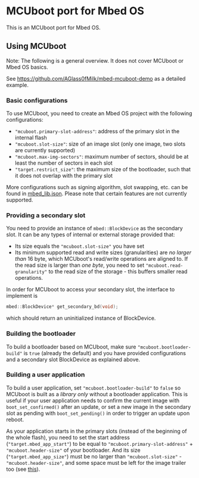 # MCUboot port for Mbed OS

This is an MCUboot port for Mbed OS.

## Using MCUboot

Note: The following is a general overview. It does not cover MCUboot or Mbed OS basics.

See https://github.com/AGlass0fMilk/mbed-mcuboot-demo as a detailed example.

### Basic configurations

To use MCUboot, you need to create an Mbed OS project with the following configurations:
* `"mcuboot.primary-slot-address"`: address of the primary slot in the internal flash
* `"mcuboot.slot-size"`: size of an image slot (only one image, two slots are currently supported)
* `"mcuboot.max-img-sectors"`: maximum number of sectors, should be at least the number of sectors in each slot
* `"target.restrict_size"`: the maximum size of the bootloader, such that it does not overlap with the primary slot

More configurations such as signing algorithm, slot swapping, etc. can be found in [mbed_lib.json](./mbed_lib.json). Please note that certain features are not currently supported.

### Providing a secondary slot

You need to provide an instance of `mbed::BlockDevice` as the secondary slot. It can be any types of internal or external storage provided that:
* Its size equals the `"mcuboot.slot-size"` you have set
* Its minimum supported read and write sizes (granularities) are _no larger than_ 16 byte, which MCUboot's read/write operations are aligned to. If the read size is larger than _one byte_, you need to set `"mcuboot.read-granularity"` to the read size of the storage - this buffers smaller read operations.

In order for MCUboot to access your secondary slot, the interface to implement is
```cpp
mbed::BlockDevice* get_secondary_bd(void);
```
which should return an uninitialized instance of BlockDevice.

### Building the bootloader

To build a bootloader based on MCUboot, make sure `"mcuboot.bootloader-build"` is `true` (already the default) and you have provided configurations and a secondary slot BlockDevice as explained above.

### Building a user application

To build a user application, set `"mcuboot.bootloader-build"` to `false` so MCUboot is built as a _library only_ without a bootloader application. This is useful if your user application needs to confirm the current image with `boot_set_confirmed()` after an update, or set a new image in the secondary slot as pending with `boot_set_pending()` in order to trigger an update upon reboot.

As your application starts in the primary slots (instead of the beginning of the whole flash), you need to set the start address (`"target.mbed_app_start"`) to be equal to `"mcuboot.primary-slot-address"` + `"mcuboot.header-size"` of your bootloader. And its size (`"target.mbed_app_size"`) must be no larger than `"mcuboot.slot-size"` - `"mcuboot.header-size"`, and some space must be left for the image trailer too (see [this](https://mcuboot.com/mcuboot/design.html#image-trailer)).
